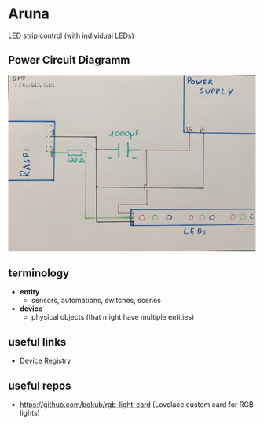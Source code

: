 # Aruna
LED strip control (with individual LEDs)


## Power Circuit Diagramm

<img src="media/circuit_diagram_LEDs_power.jpg"></img>

## terminology

* **entity**
	* sensors, automations, switches, scenes
* **device**
	* physical objects (that might have multiple entities)

## useful links

* [Device Registry](https://developers.home-assistant.io/docs/device_registry_index/)

## useful repos

* https://github.com/bokub/rgb-light-card (Lovelace custom card for RGB lights)
